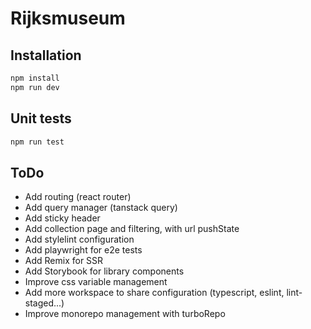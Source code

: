 # Rijksmuseum


## Installation

```javascript
npm install
npm run dev
```

## Unit tests

```javascript
npm run test
```

## ToDo

- Add routing (react router)
- Add query manager (tanstack query)
- Add sticky header
- Add collection page and filtering, with url pushState
- Add stylelint configuration
- Add playwright for e2e tests
- Add Remix for SSR
- Add Storybook for library components
- Improve css variable management
- Add more workspace to share configuration (typescript, eslint, lint-staged...)
- Improve monorepo management with turboRepo